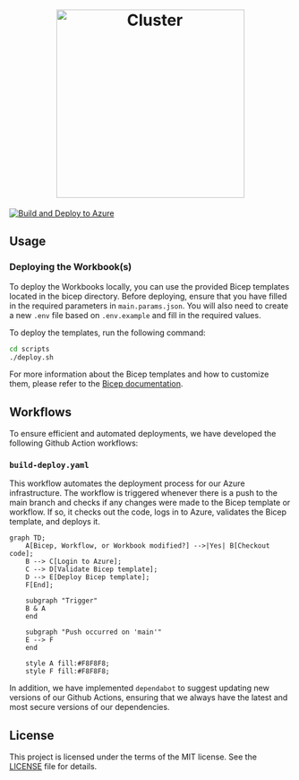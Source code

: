 <h1 align="center">
    <picture>
        <source media="(prefers-color-scheme: dark)" srcset="https://user-images.githubusercontent.com/3996360/231610699-a18b16c0-99d5-465c-a58c-90b97409f3fb.svg">
        <source media="(prefers-color-scheme: light)" srcset="https://user-images.githubusercontent.com/3996360/231610697-3f40ae17-918c-46d4-9be5-6f7d1b61b7e1.svg">
        <img src="https://user-images.githubusercontent.com/3996360/231610699-a18b16c0-99d5-465c-a58c-90b97409f3fb.svg" alt="Cluster" width="336">
    </picture>
</h1>

[![Build and Deploy to Azure](https://github.com/bartvdbraak/azure-audit-workbooks/actions/workflows/build-deploy.yaml/badge.svg)](https://github.com/bartvdbraak/azure-audit-workbooks/actions/workflows/build-deploy.yaml)

## Usage

### Deploying the Workbook(s)

To deploy the Workbooks locally, you can use the provided Bicep templates located in the bicep directory. Before deploying, ensure that you have filled in the required parameters in `main.params.json`. You will also need to create a new `.env` file based on `.env.example` and fill in the required values.

To deploy the templates, run the following command:

```bash
cd scripts
./deploy.sh
```

For more information about the Bicep templates and how to customize them, please refer to the [Bicep documentation](https://docs.microsoft.com/en-us/azure/azure-resource-manager/bicep/).

## Workflows

To ensure efficient and automated deployments, we have developed the following Github Action workflows:

### `build-deploy.yaml`

This workflow automates the deployment process for our Azure infrastructure. The workflow is triggered whenever there is a push to the main branch and checks if any changes were made to the Bicep template or workflow. If so, it checks out the code, logs in to Azure, validates the Bicep template, and deploys it.

```mermaid
graph TD;
    A[Bicep, Workflow, or Workbook modified?] -->|Yes| B[Checkout code];
    B --> C[Login to Azure];
    C --> D[Validate Bicep template];
    D --> E[Deploy Bicep template];
    F[End];

    subgraph "Trigger"
    B & A
    end

    subgraph "Push occurred on 'main'"
    E --> F
    end

    style A fill:#F8F8F8;
    style F fill:#F8F8F8;
```

In addition, we have implemented `dependabot` to suggest updating new versions of our Github Actions, ensuring that we always have the latest and most secure versions of our dependencies.

## License

This project is licensed under the terms of the MIT license. See the [LICENSE](./LICENSE) file for details.
